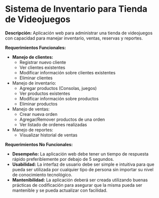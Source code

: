 # Sistema de Inventario para Tienda de Videojuegos

**Descripción:** Aplicación web para administrar una tienda de videojuegos con capacidad para manejar inventario, ventas, reservas y reportes.

**Requerimientos Funcionales:**

* **Manejo de clientes:**
  * Registrar nuevo cliente
  * Ver clientes existentes
  * Modificar información sobre clientes existentes
  * Eliminar clientes
* Manejo de inventario:
  * Agregar productos (Consolas, juegos)
  * Ver productos existentes
  * Modificar información sobre productos
  * Eliminar productos
* Manejo de ventas:
  * Crear nueva orden
  * Agregar/Remover productos de una orden
  * Ver listado de ordenes realizadas
* Manejo de reportes:
  * Visualizar historial de ventas
    
**Requerimientos No Funcionales:**  

* **Desempeño:** La aplicación web debe tener un tiempo de respuesta rápido preferiblemente por debajo de 5 segundos.  
* **Usabilidad:** La interfaz de usuario debe ser simple e intuitiva para que pueda ser utilizada por cualquier tipo de persona sin importar su nivel de conocimiento tecnológico.  
* **Mantenibilidad:** La aplicación deberá ser creada utilizando buenas prácticas de codificación para asegurar que la misma pueda ser mantenible y se pueda actualizar con facilidad.  



